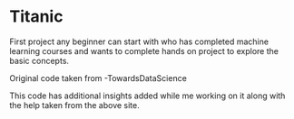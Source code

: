# Titanic

First project any beginner can start with who has completed machine learning courses and wants to complete hands on project to explore the basic concepts.

Original code taken from -TowardsDataScience

This code has additional insights added while me working on it along with the help taken from the above site.

